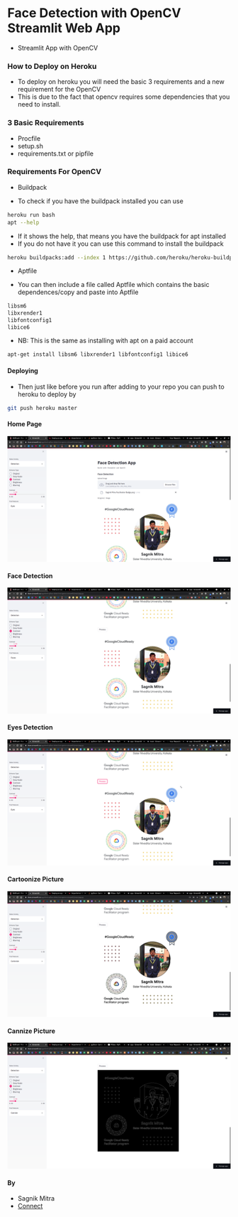 # Face Detection with OpenCV Streamlit Web App
+ Streamlit App with OpenCV

### How to Deploy on Heroku
+ To deploy on heroku you will need the basic 3 requirements and a new requirement for the OpenCV
+ This is due to the fact that opencv requires some dependencies that you need to install.

### 3 Basic Requirements
+ Procfile
+ setup.sh
+ requirements.txt or pipfile

### Requirements For OpenCV
+ Buildpack
 - To check if you have the buildpack installed you can use
```bash
heroku run bash
apt --help
```
 - If it shows the help, that means you have the buildpack for apt installed
 - If you do not have it you can use this command to install the buildpack
 ```bash
 heroku buildpacks:add --index 1 https://github.com/heroku/heroku-buildpack-apt
 ```

+ Aptfile
- You can then include a file called Aptfile which contains the basic dependences/copy and paste into Aptfile
```
libsm6
libxrender1
libfontconfig1
libice6
```
+ NB: This is the same as installing with apt on a paid account
```bash
apt-get install libsm6 libxrender1 libfontconfig1 libice6
```

#### Deploying
+ Then just like before you run after adding to your repo you can push to heroku to deploy by
```bash
git push heroku master
```

#### Home Page
![](screenshots/stage1.png)

#### Face Detection
![](screenshots/faces.png)

#### Eyes Detection
![](screenshots/eye-detection.png)

#### Cartoonize Picture
![](screenshots/cartoonize.png)

#### Cannize Picture
![](screenshots/cannize.png)



#### By
+ Sagnik Mitra
+ [Connect](https://linkedin.com/in/sagnikmitra)

